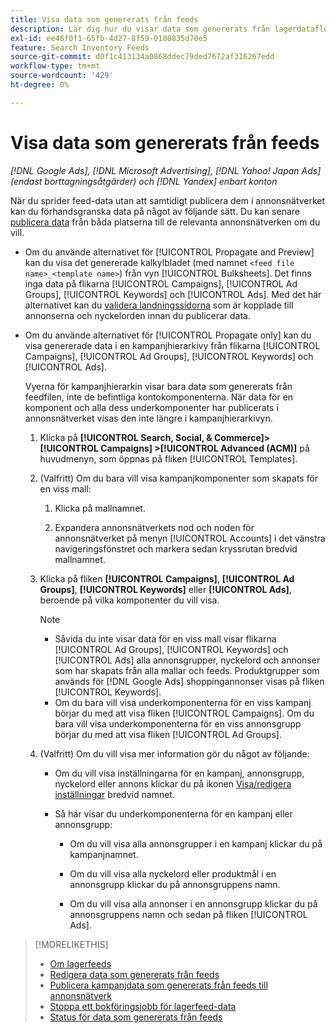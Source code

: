 ```yaml
---
title: Visa data som genererats från feeds
description: Lär dig hur du visar data som genererats från lagerdataflöden.
exl-id: ee48f0f1-65fb-4d27-8f59-0108835d70e5
feature: Search Inventory Feeds
source-git-commit: d0f1c413134a0868ddec79ded7672af316267edd
workflow-type: tm+mt
source-wordcount: '429'
ht-degree: 0%

---
```


# Visa data som genererats från feeds

*[!DNL Google Ads], [!DNL Microsoft Advertising], [!DNL Yahoo! Japan Ads] (endast borttagningsåtgärder) och [!DNL Yandex] enbart konton*

När du sprider feed-data utan att samtidigt publicera dem i annonsnätverket kan du förhandsgranska data på något av följande sätt. Du kan senare [publicera data](propagated-data-post.md) från båda platserna till de relevanta annonsnätverken om du vill.

* Om du använde alternativet för [!UICONTROL Propagate and Preview] kan du visa det genererade kalkylbladet (med namnet `<feed file name>_<template name>`) från vyn [!UICONTROL Bulksheets]. Det finns inga data på flikarna [!UICONTROL Campaigns], [!UICONTROL Ad Groups], [!UICONTROL Keywords] och [!UICONTROL Ads]. Med det här alternativet kan du [validera landningssidorna](/help/search-social-commerce/campaign-management/bulksheets/bulksheet-validate-landing-pages.md) som är kopplade till annonserna och nyckelorden innan du publicerar data.

* Om du använde alternativet för [!UICONTROL Propagate only] kan du visa genererade data i en kampanjhierarkivy från flikarna [!UICONTROL Campaigns], [!UICONTROL Ad Groups], [!UICONTROL Keywords] och [!UICONTROL Ads].

  Vyerna för kampanjhierarkin visar bara data som genererats från feedfilen, inte de befintliga kontokomponenterna. När data för en komponent och alla dess underkomponenter har publicerats i annonsnätverket visas den inte längre i kampanjhierarkivyn.

   1. Klicka på **[!UICONTROL Search, Social, & Commerce]> [!UICONTROL Campaigns] >[!UICONTROL Advanced (ACM)]** på huvudmenyn, som öppnas på fliken [!UICONTROL Templates].

   1. (Valfritt) Om du bara vill visa kampanjkomponenter som skapats för en viss mall:

      1. Klicka på mallnamnet.

      1. Expandera annonsnätverkets nod och noden för annonsnätverket på menyn [!UICONTROL Accounts] i det vänstra navigeringsfönstret och markera sedan kryssrutan bredvid mallnamnet.

   1. Klicka på fliken **[!UICONTROL Campaigns]**, **[!UICONTROL Ad Groups]**, **[!UICONTROL Keywords]** eller **[!UICONTROL Ads]**, beroende på vilka komponenter du vill visa.

      >[!NOTE]
      >
      >* Såvida du inte visar data för en viss mall visar flikarna [!UICONTROL Ad Groups], [!UICONTROL Keywords] och [!UICONTROL Ads] alla annonsgrupper, nyckelord och annonser som har skapats från alla mallar och feeds. Produktgrupper som används för [!DNL Google Ads] shoppingannonser visas på fliken [!UICONTROL Keywords].
      >* Om du bara vill visa underkomponenterna för en viss kampanj börjar du med att visa fliken [!UICONTROL Campaigns]. Om du bara vill visa underkomponenterna för en viss annonsgrupp börjar du med att visa fliken [!UICONTROL Ad Groups].

   1. (Valfritt) Om du vill visa mer information gör du något av följande:

      * Om du vill visa inställningarna för en kampanj, annonsgrupp, nyckelord eller annons klickar du på ikonen [Visa/redigera inställningar](/help/search-social-commerce/assets/settings.png "Ikon för Visa/redigera inställningar") bredvid namnet.

      * Så här visar du underkomponenterna för en kampanj eller annonsgrupp:

         * Om du vill visa alla annonsgrupper i en kampanj klickar du på kampanjnamnet.

         * Om du vill visa alla nyckelord eller produktmål i en annonsgrupp klickar du på annonsgruppens namn.

         * Om du vill visa alla annonser i en annonsgrupp klickar du på annonsgruppens namn och sedan på fliken [!UICONTROL Ads].

>[!MORELIKETHIS]
>
>* [Om lagerfeeds](inventory-feeds-about.md)
>* [Redigera data som genererats från feeds](propagated-data-edit.md)
>* [Publicera kampanjdata som genererats från feeds till annonsnätverk](propagated-data-post.md)
>* [Stoppa ett bokföringsjobb för lagerfeed-data](stop-job.md)
>* [Status för data som genererats från feeds](propagated-data-status.md)
